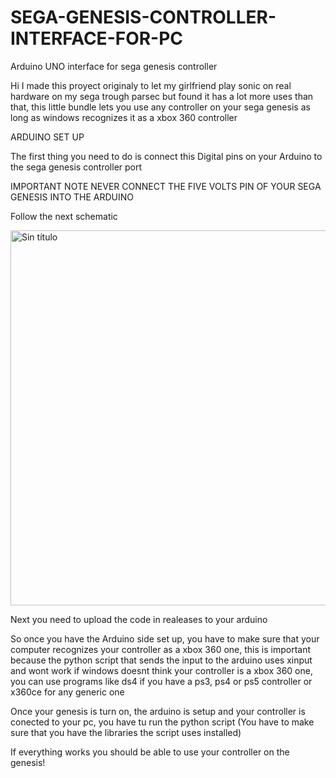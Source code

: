 # SEGA-GENESIS-CONTROLLER-INTERFACE-FOR-PC
Arduino UNO interface for sega genesis controller

Hi I made this proyect originaly to let my girlfriend play sonic on real hardware on my sega trough parsec but found it has a  lot more uses than that, this little bundle lets you use any controller on your sega genesis as long as windows recognizes it as a xbox 360 controller

ARDUINO SET UP

The first thing you need to do is connect this Digital pins on your Arduino to the sega genesis controller port

IMPORTANT NOTE NEVER CONNECT THE FIVE VOLTS PIN OF YOUR SEGA GENESIS INTO THE ARDUINO

Follow the next schematic

<img width="800" height="600" alt="Sin título" src="https://github.com/user-attachments/assets/f7ff4d31-35ae-4c93-bae6-bffc7b91bc1a" />

Next you need to upload the code in realeases to your arduino

So once you have the Arduino side set up, you have to make sure that your computer recognizes your controller as a xbox 360 one, this is important because the python script that sends the input to the arduino uses xinput and wont work if windows doesnt think your controller is a xbox 360 one, you can use programs like ds4 if you have a ps3, ps4 or ps5 controller or x360ce for any generic one

Once your genesis is turn on, the arduino is setup and your controller is conected to your pc, you have tu run the python script (You have to make sure that you have the libraries the script uses installed)

If everything works you should be able to use your controller on the genesis!

